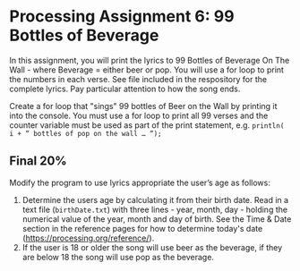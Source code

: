 # Processing Assignment 6: 99 Bottles of Beverage

In this assignment, you will print the lyrics to 99 Bottles of Beverage On The Wall - where Beverage = either beer or pop. You will use a for loop to print the numbers in each verse. See file included in the respository for the complete lyrics. Pay particular attention to how the song ends.

Create a for loop that "sings" 99  bottles of Beer on the Wall by printing it into the console. You must use a for loop to print all 99 verses and the counter variable must be used as part of the print statement, e.g. ```println( i + “ bottles of pop on the wall … “);```

## Final 20%
Modify the program to use lyrics appropriate the user’s age as follows:  
1. Determine the users age by calculating it from their birth date. Read in a text file (```birthDate.txt```) with three lines - year, month, day - holding the numerical value of the year, month and day of birth. See the Time & Date section in the reference pages for how to determine today's date (https://processing.org/reference/).
2. If the user is 18 or older the song will use beer as the beverage, if they are below 18 the song will use pop as the beverage.
